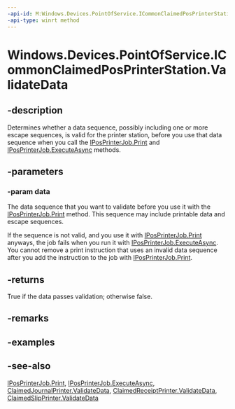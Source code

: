 ```yaml
---
-api-id: M:Windows.Devices.PointOfService.ICommonClaimedPosPrinterStation.ValidateData(System.String)
-api-type: winrt method
---
```


<!-- Method syntax
public bool ValidateData(System.String data)
-->

# Windows.Devices.PointOfService.ICommonClaimedPosPrinterStation.ValidateData

## -description
Determines whether a data sequence, possibly including one or more escape sequences, is valid for the printer station, before you use that data sequence when you call the [IPosPrinterJob.Print](iposprinterjob_print.md) and [IPosPrinterJob.ExecuteAsync](iposprinterjob_executeasync.md) methods.

## -parameters
### -param data
The data sequence that you want to validate before you use it with the [IPosPrinterJob.Print](iposprinterjob_print.md) method. This sequence may include printable data and escape sequences.

If the sequence is not valid, and you use it with [IPosPrinterJob.Print](iposprinterjob_print.md) anyways, the job fails when you run it with [IPosPrinterJob.ExecuteAsync](iposprinterjob_executeasync.md). You cannot remove a print instruction that uses an invalid data sequence after you add the instruction to the job with [IPosPrinterJob.Print](iposprinterjob_print.md).

## -returns
True if the data passes validation; otherwise false.

## -remarks

## -examples

## -see-also
[IPosPrinterJob.Print](iposprinterjob_print.md), [IPosPrinterJob.ExecuteAsync](iposprinterjob_executeasync.md), [ClaimedJournalPrinter.ValidateData](claimedjournalprinter_validatedata.md), [ClaimedReceiptPrinter.ValidateData](claimedreceiptprinter_validatedata.md), [ClaimedSlipPrinter.ValidateData](claimedslipprinter_validatedata.md)